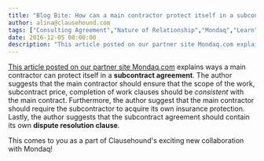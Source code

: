 ```yaml
---
title: "Blog Bite: How can a main contractor protect itself in a subcontract construction agreement in Nigeria?"
author: alina@clausehound.com
tags: ["Consulting Agreement","Nature of Relationship","Mondaq","Learn","Nigeria"]
date: 2016-12-05 00:00:00
description: "This article posted on our partner site Mondaq.com explains ways a main contractor can protect itself in a subcontract agreement."
---
```


[This article posted on our partner site Mondaq.com](http://www.mondaq.com/Nigeria/x/549676/Building+Construction/An+Appraisal+Of+Essential+Provisions+To+Protect+The+Interest+Of+The+Main+Contractor+In+A+Subcontract+Construction+Agreement) explains ways a main contractor can protect itself in a **subcontract agreement**. The author suggests that the main contractor should ensure that the scope of the work, subcontract price, completion of work clauses should be *consistent* with the main contract. Furthermore, the author suggest that the main contractor should require the subcontractor to acquire its own insurance protection. Lastly, the author suggests that the subcontract agreement should contain its own **dispute resolution clause**.

This comes to you as a part of Clausehound's exciting new collaboration with Mondaq!
